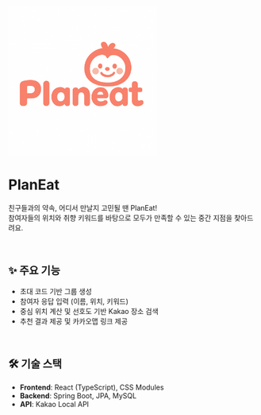 <p>
  <img src="./frontend/src/assets/planeat-logo.png" width="300" />
</p>

# PlanEat

친구들과의 약속, 어디서 만날지 고민될 땐 PlanEat! <br>
참여자들의 위치와 취향 키워드를 바탕으로 모두가 만족할 수 있는 중간 지점을 찾아드려요.

<br>

## ✨ 주요 기능

- 초대 코드 기반 그룹 생성
- 참여자 응답 입력 (이름, 위치, 키워드)
- 중심 위치 계산 및 선호도 기반 Kakao 장소 검색
- 추천 결과 제공 및 카카오맵 링크 제공

<br>

## 🛠 기술 스택

- **Frontend**: React (TypeScript), CSS Modules
- **Backend**: Spring Boot, JPA, MySQL
- **API**: Kakao Local API

